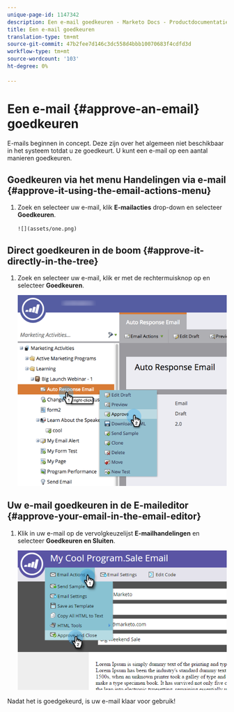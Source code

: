 ```yaml
---
unique-page-id: 1147342
description: Een e-mail goedkeuren - Marketo Docs - Productdocumentatie
title: Een e-mail goedkeuren
translation-type: tm+mt
source-git-commit: 47b2fee7d146c3dc558d4bbb10070683f4cdfd3d
workflow-type: tm+mt
source-wordcount: '103'
ht-degree: 0%

---
```



# Een e-mail {#approve-an-email} goedkeuren

E-mails beginnen in concept. Deze zijn over het algemeen niet beschikbaar in het systeem totdat u ze goedkeurt. U kunt een e-mail op een aantal manieren goedkeuren.

## Goedkeuren via het menu Handelingen via e-mail {#approve-it-using-the-email-actions-menu}

1. Zoek en selecteer uw e-mail, klik **E-mailacties** drop-down en selecteer **Goedkeuren**.

   ` ![](assets/one.png)  
`

## Direct goedkeuren in de boom {#approve-it-directly-in-the-tree}

1. Zoek en selecteer uw e-mail, klik er met de rechtermuisknop op en selecteer **Goedkeuren**.

   ![](assets/approveemail.png)

## Uw e-mail goedkeuren in de E-maileditor {#approve-your-email-in-the-email-editor}

1. Klik in uw e-mail op de vervolgkeuzelijst **E-mailhandelingen** en selecteer **Goedkeuren en Sluiten**.

   ![](assets/three.png)

Nadat het is goedgekeurd, is uw e-mail klaar voor gebruik!
